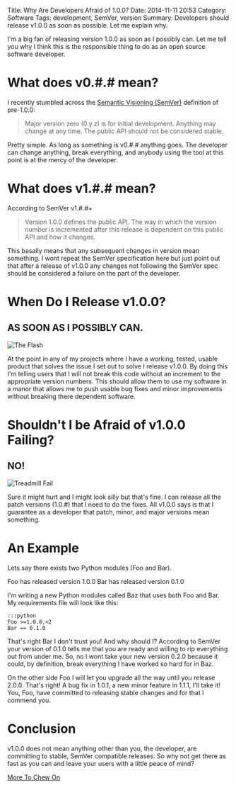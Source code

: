 Title: Why Are Developers Afraid of 1.0.0?
Date: 2014-11-11 20:53
Category: Software
Tags: development, SemVer, version
Summary: Developers should release v1.0.0 as soon as possible. Let me explain why.

I'm a big fan of releasing version 1.0.0 as soon as I possibly can. Let me tell you why I think this is the responsible thing to do as an open source software developer.

# What does v0.#.# mean?

I recently stumbled across the [Semantic Visioning (SemVer)](http://SemVer.org/) definition of pre-1.0.0:

> Major version zero (0.y.z) is for initial development. Anything may change at any time. The public API should not be considered stable.

Pretty simple. As long as something is v0.#.# anything goes. The developer can change anything, break everything, and anybody using the tool at this point is at the mercy of the developer.

# What does v1.#.# mean?

According to SemVer v1.#.#+

> Version 1.0.0 defines the public API. The way in which the version number is incremented after this release is dependent on this public API and how it changes.

This basally means that any subsequent changes in version mean something. I wont repeat the SemVer specification here but just point out that after a release of v1.0.0 any changes not following the SemVer spec should be considered a failure on the part of the developer.

# When Do I Release v1.0.0?

## AS SOON AS I POSSIBLY CAN.

![The Flash]({filename}/images/the-flash.gif)

At the point in any of my projects where I have a working, tested, usable product that solves the issue I set out to solve I release v1.0.0. By doing this I'm telling users that I will not break this code without an increment to the appropriate version numbers. This should allow them to use my software in a manor that allows me to push usable bug fixes and minor improvements without breaking there dependent software.

# Shouldn't I be Afraid of v1.0.0 Failing?

## NO!

![Treadmill Fail]({filename}/images/treadmill-fail.gif)

Sure it might hurt and I might look silly but that's fine. I can release all the patch versions (1.0.#) that I need to do the fixes. All v1.0.0 says is that I guarantee as a developer that patch, minor, and major versions mean something.

# An Example

Lets say there exists two Python modules (Foo and Bar).

Foo has released version 1.0.0
Bar has released version 0.1.0

I'm writing a new Python modules called Baz that uses both Foo and Bar. My requirements file will look like this:

    :::python
    Foo >=1.0.0,<2
    Bar == 0.1.0

That's right Bar I don't trust you! And why should I? According to SemVer your version of 0.1.0 tells me that you are ready and willing to rip everything out from under me. So, no I wont take your new version 0.2.0 because it could, by definition, break everything I have worked so hard for in Baz.

On the other side Foo I will let you upgrade all the way until you release 2.0.0. That's right! A bug fix in 1.0.1, a new minor feature in 1.1.1, I'll take it! You, Foo, have committed to releasing stable changes and for that I commend you.

# Conclusion

v1.0.0 does not mean anything other than you, the developer, are committing to stable, SemVer compatible releases. So why not get there as fast as you can and leave your users with a little peace of mind?

[More To Chew On](https://github.com/dominictarr/semver-ftw/issues/2)
